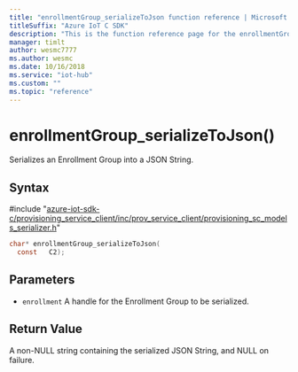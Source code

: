 ```yaml
---                             
title: "enrollmentGroup_serializeToJson function reference | Microsoft Docs" 
titleSuffix: "Azure IoT C SDK"            
description: "This is the function reference page for the enrollmentGroup_serializeToJson() function in the Azure IoT C SDK. This SDK is used with Azure IoT Hub and Azure IoT Hub Device Provisioning Service"            
manager: timlt                 
author: wesmc7777              
ms.author: wesmc               
ms.date: 10/16/2018                    
ms.service: "iot-hub"             
ms.custom: ""                
ms.topic: "reference"        
---                            
```


# enrollmentGroup_serializeToJson()

Serializes an Enrollment Group into a JSON String.

## Syntax

\#include "[azure-iot-sdk-c/provisioning_service_client/inc/prov_service_client/provisioning_sc_models_serializer.h](../provisioning-sc-models-serializer-h.md)"  
```C
char* enrollmentGroup_serializeToJson(
  const   C2);
```

## Parameters
* `enrollment` A handle for the Enrollment Group to be serialized.

## Return Value
A non-NULL string containing the serialized JSON String, and NULL on failure.

